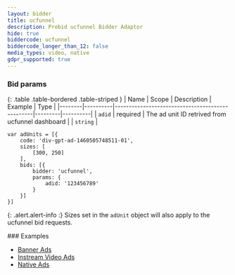 ```yaml
---
layout: bidder
title: ucfunnel
description: Prebid ucfunnel Bidder Adaptor
hide: true
biddercode: ucfunnel
biddercode_longer_than_12: false
media_types: video, native
gdpr_supported: true
---
```


### Bid params

{: .table .table-bordered .table-striped }
| Name   | Scope    | Description                                     | Example | Type     |
|--------|----------|-------------------------------------------------|---------|----------|
| `adid` | required | The ad unit ID retrived from ucfunnel dashboard |         | `string` |

```
var adUnits = [{
    code: 'div-gpt-ad-1460505748511-01',
    sizes: [
        [300, 250]
    ],
    bids: [{
        bidder: 'ucfunnel',
        params: {
            adid: '123456789'
        }
    }]
}]
```

{: .alert.alert-info :}
Sizes set in the `adUnit` object will also apply to the ucfunnel bid requests.

<a name="ucfunnel-examples" />
### Examples

  - [Banner Ads](https://cdn.aralego.net/ucfad/test/ucfunnel/compliance/pbjs_banner.html)
  - [Instream Video Ads](https://cdn.aralego.net/ucfad/test/ucfunnel/compliance/pbjs_video.html)
  - [Native Ads](https://cdn.aralego.net/ucfad/test/ucfunnel/compliance/pbjs_native.html)
